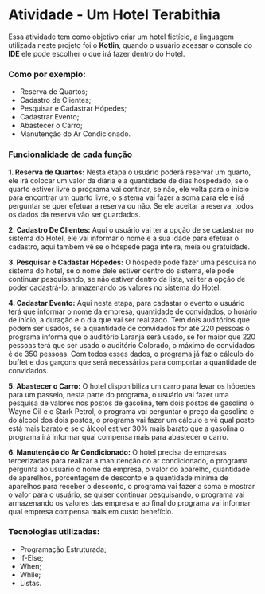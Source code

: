 # Atividade - Um Hotel Terabithia
Essa atividade tem como objetivo criar um hotel fictício, a linguagem utilizada neste projeto foi o **Kotlin**, quando o usuário acessar o console do **IDE**
ele pode escolher o que irá fazer dentro do Hotel.

### Como por exemplo: 
- Reserva de Quartos;
- Cadastro de Clientes;
- Pesquisar e Cadastrar Hópedes;
- Cadastrar Evento;
- Abastecer o Carro;
- Manutenção do Ar Condicionado.

### Funcionalidade de cada função
__1. Reserva de Quartos:__ Nesta etapa o usuário poderá reservar um quarto, ele irá colocar um valor da diária e a quantidade de dias hospedado,
se o quarto estiver livre o programa vai continar, se não, ele volta para o inicio para encontrar um quarto livre,
o sistema vai fazer a soma para ele e irá perguntar se quer efetuar a reserva ou não. Se ele aceitar a reserva, todos os dados da reserva vão ser guardados.

__2. Cadastro De Clientes:__ Aqui o usuário vai ter a opção de se cadastrar no sistema do Hotel, ele vai informar o nome e a sua idade para efetuar o cadastro,
aqui também vê se o hóspede paga inteira, meia ou gratuidade.

__3. Pesquisar e Cadastar Hópedes:__ O hóspede pode fazer uma pesquisa no sistema do hotel, se o nome dele estiver dentro do sistema, ele pode continuar pesquisando,
se não estiver dentro da lista, vai ter a opção de poder cadastrá-lo, armazenando os valores no sistema do Hotel.

__4. Cadastar Evento:__ Aqui nesta etapa, para cadastar o evento o usuário terá que informar o nome da empresa, quantidade de convidados, o horário de início,
a duração e o dia que vai ser realizado. Tem dois auditórios que podem ser usados, se a quantidade de convidados for até 220 pessoas o programa informa que o auditório Laranja
será usado, se for maior que 220 pessoas terá que ser usado o auditório Colorado, o máximo de convidados é de 350 pessoas.
Com todos esses dados, o programa já faz o cálculo do buffet e dos garçons que será necessários para comportar a quantidade de convidados.

__5. Abastecer o Carro:__ O hotel disponibiliza um carro para levar os hópedes para um passeio, nesta parte do programa, o usuário vai fazer uma pesquisa de valores nos postos de gasolina,
tem dois postos de gasolina o Wayne Oil e o Stark Petrol, o programa vai perguntar o preço da gasolina e do álcool dos dois postos, o programa vai fazer um cálculo e vê qual posto está mais
barato e se o álcool estiver 30% mais barato que a gasolina o programa irá informar qual compensa mais para abastecer o carro.

__6. Manutenção do Ar Condicionado:__ O hotel precisa de empresas tercerizadas para realizar a manutenção do ar condicionado, o programa pergunta ao usuário o nome da empresa,
o valor do aparelho, quantidade de aparelhos, porcentagem de desconto e a quantidade mínima de aparelhos para receber o desconto, o programa vai fazer a soma e mostrar o valor para o usuário,
se quiser continuar pesquisando, o programa vai armazenando os valores das empresa e ao final do programa vai informar qual empresa compensa mais em custo benefício.

### Tecnologias utilizadas:

- Programação Estruturada;
- If-Else;
- When;
- While;
- Listas.

